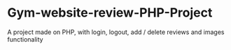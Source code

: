 # Gym-website-review-PHP-Project
A project made on PHP, with login, logout, add / delete reviews and images functionality
